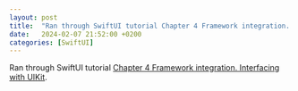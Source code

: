 ```yaml
---
layout: post
title:  "Ran through SwiftUI tutorial Chapter 4 Framework integration. Interfacing with UIKit"
date:   2024-02-07 21:52:00 +0200
categories: [SwiftUI]
---
```

Ran through SwiftUI tutorial [Chapter 4 Framework integration. Interfacing with UIKit](https://developer.apple.com/tutorials/swiftui/interfacing-with-uikit).
